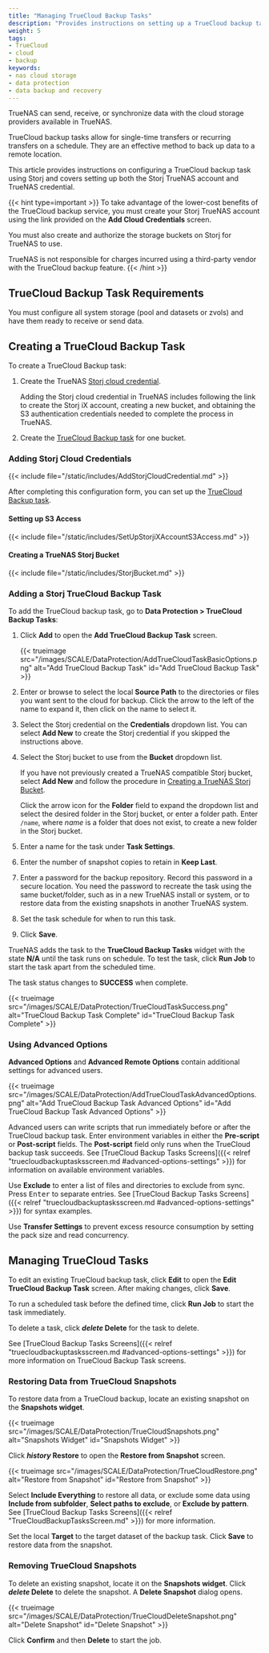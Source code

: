 ```yaml
---
title: "Managing TrueCloud Backup Tasks"
description: "Provides instructions on setting up a TrueCloud backup task and configuring a Storj TrueNAS account to work with TrueNAS."
weight: 5
tags:
- TrueCloud
- cloud
- backup
keywords:
- nas cloud storage
- data protection
- data backup and recovery
---
```


TrueNAS can send, receive, or synchronize data with the cloud storage providers available in TrueNAS.

TrueCloud backup tasks allow for single-time transfers or recurring transfers on a schedule.
They are an effective method to back up data to a remote location.

This article provides instructions on configuring a TrueCloud backup task using Storj and covers setting up both the Storj TrueNAS account and TrueNAS credential.

{{< hint type=important >}}
To take advantage of the lower-cost benefits of the TrueCloud backup service, you must create your Storj TrueNAS account using the link provided on the **Add Cloud Credentials** screen.

You must also create and authorize the storage buckets on Storj for TrueNAS to use.

TrueNAS is not responsible for charges incurred using a third-party vendor with the TrueCloud backup feature.
{{< /hint >}}

## TrueCloud Backup Task Requirements

You must configure all system storage (pool and datasets or zvols) and have them ready to receive or send data.

## Creating a TrueCloud Backup Task

To create a TrueCloud Backup task:

1. Create the TrueNAS [Storj cloud credential](#adding-storj-cloud-credentials).

   Adding the Storj cloud credential in TrueNAS includes following the link to create the Storj iX account, creating a new bucket, and obtaining the S3 authentication credentials needed to complete the process in TrueNAS.

2. Create the [TrueCloud Backup task](#setting-up-the-truecloud-backup-task) for one bucket.

### Adding Storj Cloud Credentials

{{< include file="/static/includes/AddStorjCloudCredential.md" >}}

After completing this configuration form, you can set up the [TrueCloud Backup task](#setting-up-the-truecloud-backup-task).

#### Setting up S3 Access

{{< include file="/static/includes/SetUpStorjiXAccountS3Access.md" >}}

#### Creating a TrueNAS Storj Bucket

{{< include file="/static/includes/StorjBucket.md" >}}

### Adding a Storj TrueCloud Backup Task

To add the TrueCloud backup task, go to **Data Protection > TrueCloud Backup Tasks**:

1. Click **Add** to open the **Add TrueCloud Backup Task** screen.

   {{< trueimage src="/images/SCALE/DataProtection/AddTrueCloudTaskBasicOptions.png" alt="Add TrueCloud Backup Task" id="Add TrueCloud Backup Task" >}}

2. Enter or browse to select the local **Source Path** to the directories or files you want sent to the cloud for backup.
   Click the arrow to the left of the name to expand it, then click on the name to select it.

3. Select the Storj credential on the **Credentials** dropdown list.
   You can select **Add New** to create the Storj credential if you skipped the instructions above.

4. Select the Storj bucket to use from the **Bucket** dropdown list.

   If you have not previously created a TrueNAS compatible Storj bucket, select **Add New** and follow the procedure in [Creating a TrueNAS Storj Bucket](#creating-a-truenas-storj-bucket).

   Click the arrow icon for the **Folder** field to expand the dropdown list and select the desired folder in the Storj bucket, or enter a folder path.
   Enter `/name`, where *name* is a folder that does not exist, to create a new folder in the Storj bucket.

5. Enter a name for the task under **Task Settings**.
  
6. Enter the number of snapshot copies to retain in **Keep Last**.

7. Enter a password for the backup repository.
   Record this password in a secure location.
   You need the password to recreate the task using the same bucket/folder, such as in a new TrueNAS install or system, or to restore data from the existing snapshots in another TrueNAS system.

8. Set the task schedule for when to run this task.

9. Click **Save**.

TrueNAS adds the task to the **TrueCloud Backup Tasks** widget with the state **N/A** until the task runs on schedule.
To test the task, click **<i class="fa fa-play" aria-hidden="true" title="Run Job"></i> Run Job** to start the task apart from the scheduled time.

The task status changes to **SUCCESS** when complete.

{{< trueimage src="/images/SCALE/DataProtection/TrueCloudTaskSuccess.png" alt="TrueCloud Backup Task Complete" id="TrueCloud Backup Task Complete" >}}

### Using Advanced Options

**Advanced Options** and **Advanced Remote Options** contain additional settings for advanced users.

{{< trueimage src="/images/SCALE/DataProtection/AddTrueCloudTaskAdvancedOptions.png" alt="Add TrueCloud Backup Task Advanced Options" id="Add TrueCloud Backup Task Advanced Options" >}}

<!-- <to be re-added at a later date> To take a snapshot before transferring data to Storj, select **Take Snapshot**.
This option is not available for datasets with child datasets.
-->

Advanced users can write scripts that run immediately before or after the TrueCloud backup task.
Enter environment variables in either the **Pre-script** or **Post-script** fields.
The **Post-script** field only runs when the TrueCloud backup task succeeds.
See [TrueCloud Backup Tasks Screens]({{< relref "truecloudbackuptasksscreen.md #advanced-options-settings" >}}) for information on available environment variables.

Use **Exclude** to enter a list of files and directories to exclude from sync.
Press <kbd>Enter</kbd> to separate entries.
See [TrueCloud Backup Tasks Screens]({{< relref "truecloudbackuptasksscreen.md #advanced-options-settings" >}}) for syntax examples.

Use **Transfer Settings** to prevent excess resource consumption by setting the pack size and read concurrency.

## Managing TrueCloud Tasks

To edit an existing TrueCloud backup task, click **<i class="fa fa-pencil" aria-hidden="true" title="Edit"></i> Edit** to open the **Edit TrueCloud Backup Task** screen. After making changes, click **Save**.

To run a scheduled task before the defined time, click **<i class="fa fa-play" aria-hidden="true" title="Run Job"></i> Run Job** to start the task immediately.

To delete a task, click **<i class="material-icons" aria-hidden="true" title="Delete">delete</i> Delete** for the task to delete. 

See [TrueCloud Backup Tasks Screens]({{< relref "truecloudbackuptasksscreen.md #advanced-options-settings" >}}) for more information on TrueCloud Backup Task screens.

### Restoring Data from TrueCloud Snapshots
To restore data from a TrueCloud backup, locate an existing snapshot on the **Snapshots widget**.

{{< trueimage src="/images/SCALE/DataProtection/TrueCloudSnapshots.png" alt="Snapshots Widget" id="Snapshots Widget" >}}

Click **<i class="material-icons" aria-hidden="true" title="Restore">history</i> Restore** to open the **Restore from Snapshot** screen.

{{< trueimage src="/images/SCALE/DataProtection/TrueCloudRestore.png" alt="Restore from Snapshot" id="Restore from Snapshot" >}}

Select **Include Everything** to restore all data, or exclude some data using **Include from subfolder**, **Select paths to exclude**, or **Exclude by pattern**.
See [TrueCloud Backup Tasks Screens]({{< relref "TrueCloudBackupTasksScreen.md" >}}) for more information.

Set the local **Target** to the target dataset of the backup task.
Click **Save** to restore data from the snapshot.

### Removing TrueCloud Snapshots

To delete an existing snapshot, locate it on the **Snapshots widget**.
Click **<i class="material-icons" aria-hidden="true" title="Delete">delete</i> Delete** to delete the snapshot.
A **Delete Snapshot** dialog opens.

{{< trueimage src="/images/SCALE/DataProtection/TrueCloudDeleteSnapshot.png" alt="Delete Snapshot" id="Delete Snapshot" >}}

Click **Confirm** and then **Delete** to start the job.